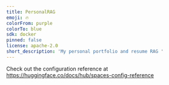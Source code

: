 ```yaml
---
title: PersonalRAG
emoji: 🔥
colorFrom: purple
colorTo: blue
sdk: docker
pinned: false
license: apache-2.0
short_description: 'My personal portfolio and resume RAG '
---
```


Check out the configuration reference at https://huggingface.co/docs/hub/spaces-config-reference
